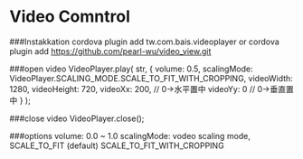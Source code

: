 # Video Comntrol 

###Instakkation
        cordova plugin add tw.com.bais.videoplayer
                or
        cordova plugin add https://github.com/pearl-wu/video_view.git

###open video
        VideoPlayer.play(
            str,
            {
               volume: 0.5,
               scalingMode: VideoPlayer.SCALING_MODE.SCALE_TO_FIT_WITH_CROPPING,
               videoWidth: 1280,
               videoHeight: 720,
               videoXx: 200, // 0->水平置中
               videoYy: 0    // 0->垂直置中
            }
       );

###close video
        VideoPlayer.close();
        
        
###options
        volume: 0.0 ~ 1.0
        scalingMode: vodeo scaling mode,  SCALE_TO_FIT (default)  SCALE_TO_FIT_WITH_CROPPING
